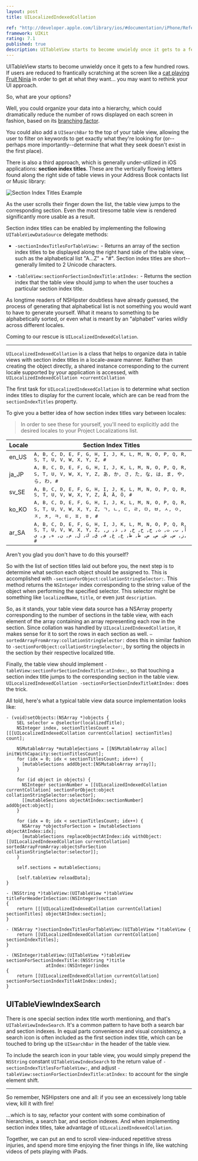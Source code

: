 ```yaml
---
layout: post
title: UILocalizedIndexedCollation

ref: "http://developer.apple.com/library/ios/#documentation/iPhone/Reference/UILocalizedIndexedCollation_Class/UILocalizedIndexedCollation.html"
framework: UIKit
rating: 7.1
published: true
description: UITableView starts to become unwieldy once it gets to a few hundred rows. If users are reduced to frantically scratching at the screen like a cat playing Fruit Ninja in order to get at what they want… you may want to rethink your UI approach.
---
```


UITableView starts to become unwieldy once it gets to a few hundred rows. If users are reduced to frantically scratching at the screen like a [cat playing Fruit Ninja](http://www.youtube.com/watch?v=CdEBgZ5Y46U) in order to get at what they want... you may want to rethink your UI approach.

So, what are your options?

Well, you could organize your data into a hierarchy, which could dramatically reduce the number of rows displayed on each screen in fashion, based on its [branching factor](http://en.wikipedia.org/wiki/Branching_factor).

You could also add a `UISearchBar` to the top of your table view, allowing the user to filter on keywords to get exactly what they're looking for (or--perhaps more importantly--determine that what they seek doesn't exist in the first place).

There is also a third approach, which is generally under-utilized in iOS applications: **section index titles**. These are the vertically flowing letters found along the right side of table views in your Address Book contacts list or Music library:

![Section Index Titles Example](http://nshipster.s3.amazonaws.com/uilocalizedindexedcollation-example.png)

As the user scrolls their finger down the list, the table view jumps to the corresponding section. Even the most tiresome table view is rendered significantly more usable as a result.

Section index titles can be enabled by implementing the following `UITableViewDataSource` delegate methods:

- `-sectionIndexTitlesForTableView:` - Returns an array of the section index titles to be displayed along the right hand side of the table view, such as the alphabetical list "A...Z" + "#". Section index titles are short--generally limited to 2 Unicode characters.

- `-tableView:sectionForSectionIndexTitle:atIndex:` - Returns the section index that the table view should jump to when the user touches a particular section index title.

As longtime readers of NSHipster doubtless have already guessed, the process of generating that alphabetical list is not something you would want to have to generate yourself. What it means to something to be alphabetically sorted, or even what is meant by an "alphabet" varies wildly across different locales.

Coming to our rescue is `UILocalizedIndexedCollation`.

---

`UILocalizedIndexedCollation` is a class that helps to organize data in table views with section index titles in a locale-aware manner. Rather than creating the object directly, a shared instance corresponding to the current locale supported by your application is accessed, with `UILocalizedIndexedCollation +currentCollation`

The first task for `UILocalizedIndexedCollation` is to determine what section index titles to display for the current locale, which are can be read from the `sectionIndexTitles` property.

To give you a better idea of how section index titles vary between locales:

> In order to see these for yourself, you'll need to explicitly add the desired locales to your Project Localizations list.

<table>
  <thead>
    <tr>
      <th>Locale</th>
      <th>Section Index Titles</th>
    </tr>
  </thead>
  <tbody>
    <tr>
      <td>en_US</td>
      <td><tt>A, B, C, D, E, F, G, H, I, J, K, L, M, N, O, P, Q, R, S, T, U, V, W, X, Y, Z, #</tt></td>
    </tr>
    <tr>
      <td>ja_JP</td>
      <td><tt>A, B, C, D, E, F, G, H, I, J, K, L, M, N, O, P, Q, R, S, T, U, V, W, X, Y, Z, あ, か, さ, た, な, は, ま, や, ら, わ, #</tt></td>
    </tr>
    <tr>
      <td>sv_SE</td>
      <td><tt>A, B, C, D, E, F, G, H, I, J, K, L, M, N, O, P, Q, R, S, T, U, V, W, X, Y, Z, Å, Ä, Ö, #</tt></td>
    </tr>
    <tr>
      <td>ko_KO</td>
      <td><tt>A, B, C, D, E, F, G, H, I, J, K, L, M, N, O, P, Q, R, S, T, U, V, W, X, Y, Z, ㄱ, ㄴ, ㄷ, ㄹ, ㅁ, ㅂ, ㅅ, ㅇ, ㅈ, ㅊ, ㅋ, ㅌ, ㅍ, ㅎ, #</tt></td>
    </tr>
    <tr>
      <td>ar_SA</td>
      <td><tt>A, B, C, D, E, F, G, H, I, J, K, L, M, N, O, P, Q, R, S, T, U, V, W, X, Y, Z, آ, ب, ت, ث, ج, ح, خ, د, ذ, ر, ز, س, ش, ص, ض, ط, ظ, ع, غ, ف, ق, ك, ل, م, ن, ه, و, ي, #</tt></td>
    </tr>
  </tbody>
</table>

Aren't you glad you don't have to do this yourself?

So with the list of section titles laid out before you, the next step is to determine what section each object should be assigned to. This is accomplished with `-sectionForObject:collationStringSelector:`. This method returns the `NSInteger` index corresponding to the string value of the object when performing the specified selector. This selector might be something like `localizedName`, `title`, or even just `description`.

So, as it stands, your table view data source has a NSArray property corresponding to the number of sections in the table view, with each element of the array containing an array representing each row in the section. Since collation was handled by `UILocalizedIndexedCollation`, it makes sense for it to sort the rows in each section as well. `– sortedArrayFromArray:collationStringSelector:` does this in similar fashion to `-sectionForObject:collationStringSelector:`, by sorting the objects in the section by their respective localized title.

Finally, the table view should implement `-tableView:sectionForSectionIndexTitle:atIndex:`, so that touching a section index title jumps to the corresponding section in the table view. `UILocalizedIndexedCollation -sectionForSectionIndexTitleAtIndex:` does the trick.

All told, here's what a typical table view data source implementation looks like:

~~~{objective-c}
- (void)setObjects:(NSArray *)objects {
    SEL selector = @selector(localizedTitle);
    NSInteger index, sectionTitlesCount = [[[UILocalizedIndexedCollation currentCollation] sectionTitles] count];

    NSMutableArray *mutableSections = [[NSMutableArray alloc] initWithCapacity:sectionTitlesCount];
    for (idx = 0; idx < sectionTitlesCount; idx++) {
      [mutableSections addObject:[NSMutableArray array]];
    }

    for (id object in objects) {
      NSInteger sectionNumber = [[UILocalizedIndexedCollation currentCollation] sectionForObject:object collationStringSelector:selector];
      [[mutableSections objectAtIndex:sectionNumber] addObject:object];
    }

    for (idx = 0; idx < sectionTitlesCount; idx++) {
      NSArray *objectsForSection = [mutableSections objectAtIndex:idx];
      [mutableSections replaceObjectAtIndex:idx withObject:[[UILocalizedIndexedCollation currentCollation] sortedArrayFromArray:objectsForSection collationStringSelector:selector]];
    }

    self.sections = mutableSections;

    [self.tableView reloadData];
}

- (NSString *)tableView:(UITableView *)tableView
titleForHeaderInSection:(NSInteger)section
{
    return [[[UILocalizedIndexedCollation currentCollation] sectionTitles] objectAtIndex:section];
}

- (NSArray *)sectionIndexTitlesForTableView:(UITableView *)tableView {
    return [[UILocalizedIndexedCollation currentCollation] sectionIndexTitles];
}

- (NSInteger)tableView:(UITableView *)tableView
sectionForSectionIndexTitle:(NSString *)title
               atIndex:(NSInteger)index
{
    return [[UILocalizedIndexedCollation currentCollation] sectionForSectionIndexTitleAtIndex:index];
}
~~~

## UITableViewIndexSearch

There is one special section index title worth mentioning, and that's `UITableViewIndexSearch`. It's a common pattern to have both a search bar and section indexes. In equal parts convenience and visual consistency, a search icon is often included as the first section index title, which can be touched to bring up the `UISearchBar` in the header of the table view.

To include the search icon in your table view, you would simply prepend the `NSString` constant `UITableViewIndexSearch` to the return value of `-sectionIndexTitlesForTableView:`, and adjust `-tableView:sectionForSectionIndexTitle:atIndex:` to account for the single element shift.

---

So remember, NSHipsters one and all: if you see an excessively long table view, kill it with fire!

...which is to say, refactor your content with some combination of hierarchies, a search bar, and section indexes. And when implementing section index titles, take advantage of `UILocalizedIndexedCollation`.

Together, we can put an end to scroll view-induced repetitive stress injuries, and spend more time enjoying the finer things in life, like watching videos of pets playing with iPads.

